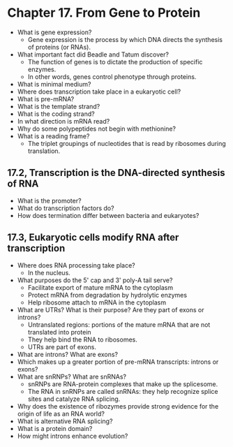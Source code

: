 # Chapter 17. From Gene to Protein

- What is gene expression?
  - Gene expression is the process by which DNA directs the synthesis of proteins (or RNAs).
- What important fact did Beadle and Tatum discover?
  - The function of genes is to dictate the production of specific enzymes.
  - In other words, genes control phenotype through proteins.
- What is minimal medium?
- Where does transcription take place in a eukaryotic cell?
- What is pre-mRNA?
- What is the template strand?
- What is the coding strand?
- In what direction is mRNA read?
- Why do some polypeptides not begin with methionine?
- What is a reading frame?
  - The triplet groupings of nucleotides that is read by ribosomes during translation.

## 17.2, Transcription is the DNA-directed synthesis of RNA
- What is the promoter?
- What do transcription factors do?
- How does termination differ between bacteria and eukaryotes?

## 17.3, Eukaryotic cells modify RNA after transcription
- Where does RNA processing take place?
  - In the nucleus.
- What purposes do the 5' cap and 3' poly-A tail serve?
  - Facilitate export of mature mRNA to the cytoplasm
  - Protect mRNA from degradation by hydrolytic enzymes
  - Help ribosome attach to mRNA in the cytoplasm
- What are UTRs? What is their purpose? Are they part of exons or introns?
  - Untranslated regions: portions of the mature mRNA that are not translated into protein
  - They help bind the RNA to ribosomes.
  - UTRs are part of exons.
- What are introns? What are exons?
- Which makes up a greater portion of pre-mRNA transcripts: introns or exons?
- What are snRNPs? What are snRNAs?
  - snRNPs are RNA-protein complexes that make up the splicesome.
  - The RNA in snRNPs are called snRNAs: they help recognize splice sites and catalyze RNA splicing.
- Why does the existence of ribozymes provide strong evidence for the origin of life as an RNA world?
- What is alternative RNA splicing?
- What is a protein domain?
- How might introns enhance evolution?

